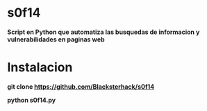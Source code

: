 # s0f14 
__Script en Python que automatiza las busquedas de informacion y vulnerabilidades en paginas web__ 

# Instalacion
__git clone https://github.com/Blacksterhack/s0f14__

__python s0f14.py__
